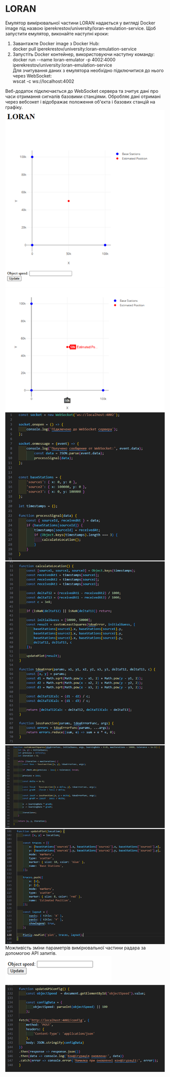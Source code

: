 # LORAN
Емулятор вимірювальної частини LORAN надається у вигляді Docker image під назвою iperekrestov/university/loran-emulation-service. Щоб запустити емулятор, виконайте наступні кроки:  
1. Завантажте Docker image з Docker Hub:  
docker pull iperekrestov/university:loran-emulation-service  
2. Запустіть Docker контейнер, використовуючи наступну команду:  
docker run --name loran-emulator -p 4002:4000 iperekrestov/university:loran-emulation-service  
Для зчитування даних з емулятора необхідно підключитися до нього через WebSocket:  
wscat -c ws://localhost:4002  

Веб-додаток підключається до WebSocket сервера та зчитує дані про часи отримання сигналів базовими станціями. Обробляє дані отримані через вебсокет і відображає  положення об'єкта і базових станцій на графіку.  
![Радар](https://github.com/MKroppp/LB-LORAN/blob/main/Screenshots/1.png)  
![Точка](https://github.com/MKroppp/LB-LORAN/blob/main/Screenshots/2.png)    
![Код](https://github.com/MKroppp/LB-LORAN/blob/main/Screenshots/4.png)  
![Код](https://github.com/MKroppp/LB-LORAN/blob/main/Screenshots/5.png)  
![Код](https://github.com/MKroppp/LB-LORAN/blob/main/Screenshots/6.png)  
![Код](https://github.com/MKroppp/LB-LORAN/blob/main/Screenshots/7.png)  
Можливість зміни параметрів вимірювальної частини радара за допомогою API запитів.  
![Изменения](https://github.com/MKroppp/LB-LORAN/blob/main/Screenshots/3.png)  
![Код](https://github.com/MKroppp/LB-LORAN/blob/main/Screenshots/8.png)  
